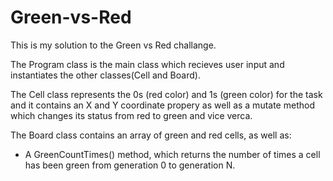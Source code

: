 # Green-vs-Red

This is my solution to the Green vs Red challange.

The Program class is the main class which recieves user input and instantiates the other classes(Cell and Board).

The Cell class represents the 0s (red color) and 1s (green color) for the task and it contains an X and Y coordinate propery as well as a mutate method
which changes its status from red to green and vice verca.

The Board class contains an array of green and red cells, as well as:

- A GreenCountTimes() method, which returns the number of times a cell has been green from generation 0 to generation N.
